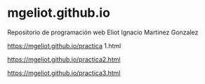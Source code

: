 # mgeliot.github.io
Repositorio de programación web Eliot Ignacio Martinez Gonzalez


https://mgeliot.github.io/practica 1.html


https://mgeliot.github.io/practica2.html


https://mgeliot.github.io/practica3.html


